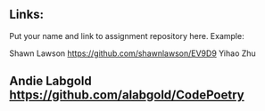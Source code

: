 ## Links:

Put your name and link to assignment repository here. Example:

Shawn Lawson    https://github.com/shawnlawson/EV9D9
Yihao Zhu

Andie Labgold   https://github.com/alabgold/CodePoetry
----
